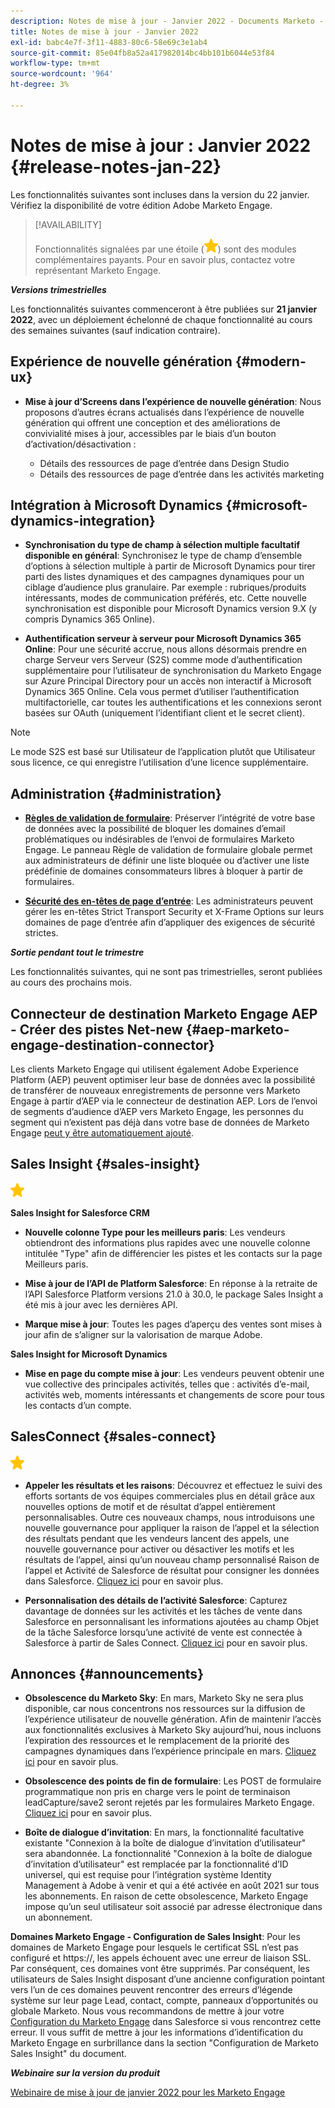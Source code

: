```yaml
---
description: Notes de mise à jour - Janvier 2022 - Documents Marketo - Documentation du produit
title: Notes de mise à jour - Janvier 2022
exl-id: babc4e7f-3f11-4883-80c6-58e69c3e1ab4
source-git-commit: 85e04fb8a52a417982014bc4bb101b6044e53f84
workflow-type: tm+mt
source-wordcount: '964'
ht-degree: 3%

---
```


# Notes de mise à jour : Janvier 2022 {#release-notes-jan-22}

Les fonctionnalités suivantes sont incluses dans la version du 22 janvier. Vérifiez la disponibilité de votre édition Adobe Marketo Engage.

>[!AVAILABILITY]
>
>Fonctionnalités signalées par une étoile (![star](assets/yellow-star.png)) sont des modules complémentaires payants. Pour en savoir plus, contactez votre représentant Marketo Engage.

**_Versions trimestrielles_**

Les fonctionnalités suivantes commenceront à être publiées sur **21 janvier 2022**, avec un déploiement échelonné de chaque fonctionnalité au cours des semaines suivantes (sauf indication contraire).

## Expérience de nouvelle génération {#modern-ux}

* **Mise à jour d’Screens dans l’expérience de nouvelle génération**: Nous proposons d’autres écrans actualisés dans l’expérience de nouvelle génération qui offrent une conception et des améliorations de convivialité mises à jour, accessibles par le biais d’un bouton d’activation/désactivation :

   * Détails des ressources de page d’entrée dans Design Studio
   * Détails des ressources de page d’entrée dans les activités marketing

## Intégration à Microsoft Dynamics {#microsoft-dynamics-integration}

* **Synchronisation du type de champ à sélection multiple facultatif disponible en général**: Synchronisez le type de champ d’ensemble d’options à sélection multiple à partir de Microsoft Dynamics pour tirer parti des listes dynamiques et des campagnes dynamiques pour un ciblage d’audience plus granulaire. Par exemple : rubriques/produits intéressants, modes de communication préférés, etc. Cette nouvelle synchronisation est disponible pour Microsoft Dynamics version 9.X (y compris Dynamics 365 Online).

* **Authentification serveur à serveur pour Microsoft Dynamics 365 Online**: Pour une sécurité accrue, nous allons désormais prendre en charge Serveur vers Serveur (S2S) comme mode d’authentification supplémentaire pour l’utilisateur de synchronisation du Marketo Engage sur Azure Principal Directory pour un accès non interactif à Microsoft Dynamics 365 Online. Cela vous permet d’utiliser l’authentification multifactorielle, car toutes les authentifications et les connexions seront basées sur OAuth (uniquement l’identifiant client et le secret client).

>[!NOTE]
>
>Le mode S2S est basé sur Utilisateur de l’application plutôt que Utilisateur sous licence, ce qui enregistre l’utilisation d’une licence supplémentaire.

## Administration {#administration}

* **[Règles de validation de formulaire](/help/marketo/product-docs/administration/settings/global-form-validation-rules.md)**: Préserver l’intégrité de votre base de données avec la possibilité de bloquer les domaines d’email problématiques ou indésirables de l’envoi de formulaires Marketo Engage. Le panneau Règle de validation de formulaire globale permet aux administrateurs de définir une liste bloquée ou d’activer une liste prédéfinie de domaines consommateurs libres à bloquer à partir de formulaires.

* **[Sécurité des en-têtes de page d’entrée](/help/marketo/product-docs/administration/settings/landing-page-headers.md)**: Les administrateurs peuvent gérer les en-têtes Strict Transport Security et X-Frame Options sur leurs domaines de page d’entrée afin d’appliquer des exigences de sécurité strictes.

**_Sortie pendant tout le trimestre_**

Les fonctionnalités suivantes, qui ne sont pas trimestrielles, seront publiées au cours des prochains mois.

## Connecteur de destination Marketo Engage AEP - Créer des pistes Net-new {#aep-marketo-engage-destination-connector}

Les clients Marketo Engage qui utilisent également Adobe Experience Platform (AEP) peuvent optimiser leur base de données avec la possibilité de transférer de nouveaux enregistrements de personne vers Marketo Engage à partir d’AEP via le connecteur de destination AEP. Lors de l’envoi de segments d’audience d’AEP vers Marketo Engage, les personnes du segment qui n’existent pas déjà dans votre base de données de Marketo Engage [peut y être automatiquement ajouté](/help/marketo/product-docs/core-marketo-concepts/smart-lists-and-static-lists/static-lists/push-an-adobe-experience-platform-segment-to-a-marketo-static-list.md).

## Sales Insight {#sales-insight}

![(étoile)](assets/yellow-star.png)

**Sales Insight for Salesforce CRM**

* **Nouvelle colonne Type pour les meilleurs paris**: Les vendeurs obtiendront des informations plus rapides avec une nouvelle colonne intitulée &quot;Type&quot; afin de différencier les pistes et les contacts sur la page Meilleurs paris.

* **Mise à jour de l’API de Platform Salesforce**: En réponse à la retraite de l’API Salesforce Platform versions 21.0 à 30.0, le package Sales Insight a été mis à jour avec les dernières API.

* **Marque mise à jour**: Toutes les pages d’aperçu des ventes sont mises à jour afin de s’aligner sur la valorisation de marque Adobe.

**Sales Insight for Microsoft Dynamics**

* **Mise en page du compte mise à jour**: Les vendeurs peuvent obtenir une vue collective des principales activités, telles que : activités d’e-mail, activités web, moments intéressants et changements de score pour tous les contacts d’un compte.

## SalesConnect {#sales-connect}

![(étoile)](assets/yellow-star.png)

* **Appeler les résultats et les raisons**: Découvrez et effectuez le suivi des efforts sortants de vos équipes commerciales plus en détail grâce aux nouvelles options de motif et de résultat d’appel entièrement personnalisables. Outre ces nouveaux champs, nous introduisons une nouvelle gouvernance pour appliquer la raison de l’appel et la sélection des résultats pendant que les vendeurs lancent des appels, une nouvelle gouvernance pour activer ou désactiver les motifs et les résultats de l’appel, ainsi qu’un nouveau champ personnalisé Raison de l’appel et Activité de Salesforce de résultat pour consigner les données dans Salesforce. [Cliquez ici](https://nation.marketo.com/t5/product-blogs/sales-connect-enhancements-to-call-outcomes-q1-22-release/ba-p/319812) pour en savoir plus.

* **Personnalisation des détails de l’activité Salesforce**: Capturez davantage de données sur les activités et les tâches de vente dans Salesforce en personnalisant les informations ajoutées au champ Objet de la tâche Salesforce lorsqu’une activité de vente est connectée à Salesforce à partir de Sales Connect. [Cliquez ici](https://nation.marketo.com/t5/product-blogs/sales-connect-enahncements-to-activity-logging-to-salesforce-q1/ba-p/319819) pour en savoir plus.

## Annonces {#announcements}

* **Obsolescence du Marketo Sky**: En mars, Marketo Sky ne sera plus disponible, car nous concentrons nos ressources sur la diffusion de l’expérience utilisateur de nouvelle génération. Afin de maintenir l’accès aux fonctionnalités exclusives à Marketo Sky aujourd’hui, nous incluons l’expiration des ressources et le remplacement de la priorité des campagnes dynamiques dans l’expérience principale en mars. [Cliquez ici](https://nation.marketo.com/t5/the-modern-ux/marketo-sky-deprecation-notice/ba-p/320115#M33) pour en savoir plus.

* **Obsolescence des points de fin de formulaire**: Les POST de formulaire programmatique non pris en charge vers le point de terminaison leadCapture/save2 seront rejetés par les formulaires Marketo Engage. [Cliquez ici](https://nation.marketo.com/t5/product-documents/updated-october-2021-upcoming-changes-to-the-marketo-engage-form/ta-p/306631) pour en savoir plus.

* **Boîte de dialogue d’invitation**: En mars, la fonctionnalité facultative existante &quot;Connexion à la boîte de dialogue d’invitation d’utilisateur&quot; sera abandonnée. La fonctionnalité &quot;Connexion à la boîte de dialogue d’invitation d’utilisateur&quot; est remplacée par la fonctionnalité d’ID universel, qui est requise pour l’intégration système Identity Management à Adobe à venir et qui a été activée en août 2021 sur tous les abonnements. En raison de cette obsolescence, Marketo Engage impose qu’un seul utilisateur soit associé par adresse électronique dans un abonnement.

**Domaines Marketo Engage - Configuration de Sales Insight**: Pour les domaines de Marketo Engage pour lesquels le certificat SSL n’est pas configuré et https://, les appels échouent avec une erreur de liaison SSL. Par conséquent, ces domaines vont être supprimés. Par conséquent, les utilisateurs de Sales Insight disposant d’une ancienne configuration pointant vers l’un de ces domaines peuvent rencontrer des erreurs d’légende système sur leur page Lead, contact, compte, panneaux d’opportunités ou globale Marketo. Nous vous recommandons de mettre à jour votre [Configuration du Marketo Engage](/help/marketo/product-docs/marketo-sales-insight/msi-for-salesforce/configuration/configure-marketo-sales-insight-in-salesforce-enterprise-unlimited.md) dans Salesforce si vous rencontrez cette erreur. Il vous suffit de mettre à jour les informations d’identification du Marketo Engage en surbrillance dans la section &quot;Configuration de Marketo Sales Insight&quot; du document.

**_Webinaire sur la version du produit_**

[Webinaire de mise à jour de janvier 2022 pour les Marketo Engage](https://engage.marketo.com/2022_January_Release_Webinar_DemandPage.html)
